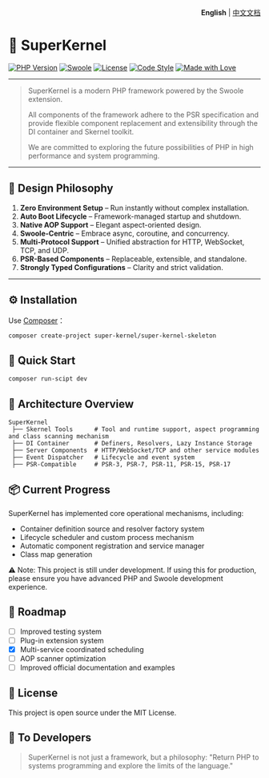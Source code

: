 <p align="right">
  <strong>English</strong> | <a href="README.zh-CN.md">中文文档</a>
</p>

# 🧩 SuperKernel

[![PHP Version](https://img.shields.io/badge/php-%3E%3D8.4-blue)](https://www.php.net/)
[![Swoole](https://img.shields.io/badge/swoole-%3E%3D6.*-green)](https://www.swoole.co.uk/)
[![License](https://img.shields.io/badge/license-MIT-orange)](LICENSE)
[![Code Style](https://img.shields.io/badge/code%20style-PSR--12-lightgrey)](https://www.php-fig.org/psr/psr-12/)
[![Made with Love](https://img.shields.io/badge/made%20with-%F0%9F%A7%A1%20and%20%F0%9F%92%9A-blueviolet)]()

---

> SuperKernel is a modern PHP framework powered by the Swoole extension.
>
> All components of the framework adhere to the PSR specification and provide flexible component replacement and extensibility through the DI container and Skernel toolkit.
>
> We are committed to exploring the future possibilities of PHP in high performance and system programming.

---

## 🚀 Design Philosophy

1. **Zero Environment Setup** – Run instantly without complex installation.
2. **Auto Boot Lifecycle** – Framework-managed startup and shutdown.
3. **Native AOP Support** – Elegant aspect-oriented design.
4. **Swoole-Centric** – Embrace async, coroutine, and concurrency.
5. **Multi-Protocol Support** – Unified abstraction for HTTP, WebSocket, TCP, and UDP.
6. **PSR-Based Components** – Replaceable, extensible, and standalone.
7. **Strongly Typed Configurations** – Clarity and strict validation.

---

## ⚙️ Installation

Use [Composer](https://getcomposer.org/)：

```bash
composer create-project super-kernel/super-kernel-skeleton
```

## 🧩 Quick Start

```bash
composer run-scipt dev
```

## 🧠 Architecture Overview

```text
SuperKernel
 ├── Skernel Tools      # Tool and runtime support, aspect programming and class scanning mechanism
 ├── DI Container       # Definers, Resolvers, Lazy Instance Storage
 ├── Server Components  # HTTP/WebSocket/TCP and other service modules
 ├── Event Dispatcher   # Lifecycle and event system
 ├── PSR-Compatible     # PSR-3, PSR-7, PSR-11, PSR-15, PSR-17
```

## 📦 Current Progress
SuperKernel has implemented core operational mechanisms, including:

- Container definition source and resolver factory system
- Lifecycle scheduler and custom process mechanism
- Automatic component registration and service manager
- Class map generation

⚠️ Note:
This project is still under development. If using this for production, please ensure you have advanced PHP and Swoole development experience.

## 🧭 Roadmap
- [ ] Improved testing system
- [ ] Plug-in extension system
- [x] Multi-service coordinated scheduling
- [ ] AOP scanner optimization
- [ ] Improved official documentation and examples

## 📜 License

This project is open source under the MIT License.

## 💬 To Developers
> SuperKernel is not just a framework, but a philosophy:
> "Return PHP to systems programming and explore the limits of the language."
